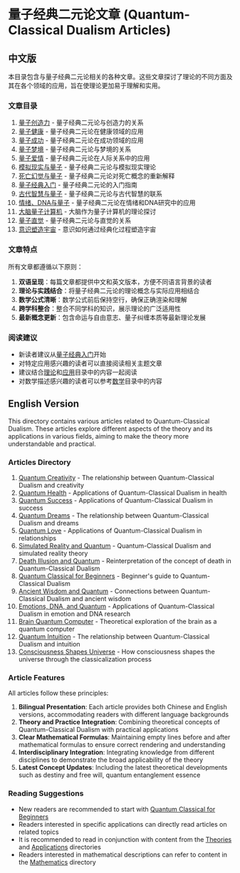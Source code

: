 # 量子经典二元论文章 (Quantum-Classical Dualism Articles)

## 中文版

本目录包含与量子经典二元论相关的各种文章。这些文章探讨了理论的不同方面及其在各个领域的应用，旨在使理论更加易于理解和实用。

### 文章目录

1. [量子创造力](quantum_creativity.md) - 量子经典二元论与创造力的关系
2. [量子健康](quantum_health.md) - 量子经典二元论在健康领域的应用
3. [量子成功](quantum_success.md) - 量子经典二元论在成功领域的应用
4. [量子梦境](quantum_dreams.md) - 量子经典二元论与梦境的关系
5. [量子爱情](quantum_love.md) - 量子经典二元论在人际关系中的应用
6. [模拟现实与量子](simulated_reality_quantum.md) - 量子经典二元论与模拟现实理论
7. [死亡幻觉与量子](death_illusion_quantum.md) - 量子经典二元论对死亡概念的重新解释
8. [量子经典入门](quantum_classical_for_beginners.md) - 量子经典二元论的入门指南
9. [古代智慧与量子](ancient_wisdom_quantum.md) - 量子经典二元论与古代智慧的联系
10. [情绪、DNA与量子](emotions_dna_quantum.md) - 量子经典二元论在情绪和DNA研究中的应用
11. [大脑量子计算机](brain_quantum_computer.md) - 大脑作为量子计算机的理论探讨
12. [量子直觉](quantum_intuition.md) - 量子经典二元论与直觉的关系
13. [意识塑造宇宙](consciousness_shapes_universe.md) - 意识如何通过经典化过程塑造宇宙

### 文章特点

所有文章都遵循以下原则：

1. **双语呈现**：每篇文章都提供中文和英文版本，方便不同语言背景的读者
2. **理论与实践结合**：将量子经典二元论的理论概念与实际应用相结合
3. **数学公式清晰**：数学公式前后保持空行，确保正确渲染和理解
4. **跨学科整合**：整合不同学科的知识，展示理论的广泛适用性
5. **最新概念更新**：包含命运与自由意志、量子纠缠本质等最新理论发展

### 阅读建议

- 新读者建议从[量子经典入门](quantum_classical_for_beginners.md)开始
- 对特定应用感兴趣的读者可以直接阅读相关主题文章
- 建议结合[理论](../theories/README.md)和[应用](../applications/README.md)目录中的内容一起阅读
- 对数学描述感兴趣的读者可以参考[数学](../mathematics/README.md)目录中的内容

## English Version

This directory contains various articles related to Quantum-Classical Dualism. These articles explore different aspects of the theory and its applications in various fields, aiming to make the theory more understandable and practical.

### Articles Directory

1. [Quantum Creativity](quantum_creativity.md) - The relationship between Quantum-Classical Dualism and creativity
2. [Quantum Health](quantum_health.md) - Applications of Quantum-Classical Dualism in health
3. [Quantum Success](quantum_success.md) - Applications of Quantum-Classical Dualism in success
4. [Quantum Dreams](quantum_dreams.md) - The relationship between Quantum-Classical Dualism and dreams
5. [Quantum Love](quantum_love.md) - Applications of Quantum-Classical Dualism in relationships
6. [Simulated Reality and Quantum](simulated_reality_quantum.md) - Quantum-Classical Dualism and simulated reality theory
7. [Death Illusion and Quantum](death_illusion_quantum.md) - Reinterpretation of the concept of death in Quantum-Classical Dualism
8. [Quantum Classical for Beginners](quantum_classical_for_beginners.md) - Beginner's guide to Quantum-Classical Dualism
9. [Ancient Wisdom and Quantum](ancient_wisdom_quantum.md) - Connections between Quantum-Classical Dualism and ancient wisdom
10. [Emotions, DNA, and Quantum](emotions_dna_quantum.md) - Applications of Quantum-Classical Dualism in emotion and DNA research
11. [Brain Quantum Computer](brain_quantum_computer.md) - Theoretical exploration of the brain as a quantum computer
12. [Quantum Intuition](quantum_intuition.md) - The relationship between Quantum-Classical Dualism and intuition
13. [Consciousness Shapes Universe](consciousness_shapes_universe.md) - How consciousness shapes the universe through the classicalization process

### Article Features

All articles follow these principles:

1. **Bilingual Presentation**: Each article provides both Chinese and English versions, accommodating readers with different language backgrounds
2. **Theory and Practice Integration**: Combining theoretical concepts of Quantum-Classical Dualism with practical applications
3. **Clear Mathematical Formulas**: Maintaining empty lines before and after mathematical formulas to ensure correct rendering and understanding
4. **Interdisciplinary Integration**: Integrating knowledge from different disciplines to demonstrate the broad applicability of the theory
5. **Latest Concept Updates**: Including the latest theoretical developments such as destiny and free will, quantum entanglement essence

### Reading Suggestions

- New readers are recommended to start with [Quantum Classical for Beginners](quantum_classical_for_beginners.md)
- Readers interested in specific applications can directly read articles on related topics
- It is recommended to read in conjunction with content from the [Theories](../theories/README.md) and [Applications](../applications/README.md) directories
- Readers interested in mathematical descriptions can refer to content in the [Mathematics](../mathematics/README.md) directory 
